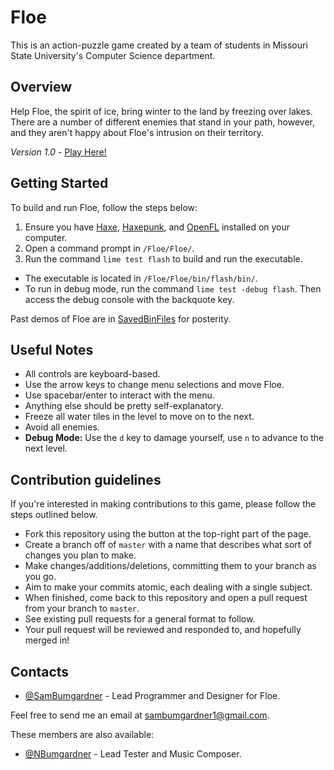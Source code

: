 # Floe

This is an action-puzzle game created by a team of students in Missouri State University's Computer Science department.

## Overview

Help Floe, the spirit of ice, bring winter to the land by freezing over lakes. There are a number of different enemies that stand in your path, however, and they aren't happy about Floe's intrusion on their territory. 

*Version 1.0* - [Play Here!](http://SamBumgardner.Github.io/Floe)

## Getting Started

To build and run Floe, follow the steps below:

1. Ensure you have [Haxe](http://www.haxe.org/download), [Haxepunk](http://www.haxepunk.com), and [OpenFL](http://www.openfl.org/download/) installed on your computer.
2. Open a command prompt in `/Floe/Floe/`.
3. Run the command `lime test flash` to build and run the executable.
  * The executable is located in `/Floe/Floe/bin/flash/bin/`.
  * To run in debug mode, run the command `lime test -debug flash`. Then access the debug console with the backquote key.

Past demos of Floe are in [SavedBinFiles](SavedBinFiles/readme.md) for posterity.

## Useful Notes

* All controls are keyboard-based. 
 * Use the arrow keys to change menu selections and move Floe.
 * Use spacebar/enter to interact with the menu.
 * Anything else should be pretty self-explanatory.
* Freeze all water tiles in the level to move on to the next.
* Avoid all enemies.
* **Debug Mode:** Use the `d` key to damage yourself, use `n` to advance to the next level.

## Contribution guidelines

If you're interested in making contributions to this game, please follow the steps outlined below.

* Fork this repository using the button at the top-right part of the page.
* Create a branch off of `master` with a name that describes what sort of changes you plan to make.
* Make changes/additions/deletions, committing them to your branch as you go. 
 * Aim to make your commits atomic, each dealing with a single subject.
* When finished, come back to this repository and open a pull request from your branch to `master`.
 * See existing pull requests for a general format to follow.
* Your pull request will be reviewed and responded to, and hopefully merged in!

## Contacts

* [@SamBumgardner](https://github.com/SamBumgardner) - Lead Programmer and Designer for Floe.

Feel free to send me an email at sambumgardner1@gmail.com.

These members are also available:
* [@NBumgardner](https://github.com/NBumgardner) - Lead Tester and Music Composer.
